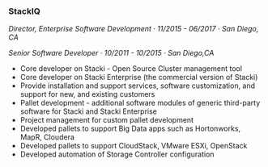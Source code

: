 ### StackIQ
*Director, Enterprise Software Development &middot; 11/2015 - 06/2017 &middot; San Diego, CA*

*Senior Software Developer &middot; 10/2011 - 10/2015 &middot; San Diego,CA*

* Core developer on Stacki - Open Source Cluster management tool
* Core developer on Stacki Enterprise (the commercial version of Stacki)
* Provide installation and support services, software customization, and \
  support for new, and existing customers
* Pallet development - additional software modules of generic third-party \
  software for Stacki and Stacki Enterprise
* Project management for custom pallet development
* Developed pallets to support Big Data apps such as Hortonworks, MapR, Cloudera
* Developed pallets to support CloudStack, VMware ESXi, OpenStack
* Developed automation of Storage Controller configuration


